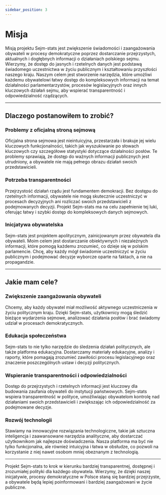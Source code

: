 ```yaml
---
sidebar_position: 3
---
```


# Misja

Misją projektu Sejm-stats jest zwiększenie świadomości i zaangażowania obywateli w procesy demokratyczne poprzez dostarczanie przejrzystych, aktualnych i dogłębnych informacji o działaniach polskiego sejmu. Wierzymy, że dostęp do jasnych i rzetelnych danych jest podstawą świadomego uczestnictwa w życiu publicznym i kształtowaniu przyszłości naszego kraju. Naszym celem jest stworzenie narzędzia, które umożliwi każdemu obywatelowi łatwy dostęp do kompleksowych informacji na temat działalności parlamentarzystów, procesów legislacyjnych oraz innych kluczowych działań sejmu, aby wspierać transparentność i odpowiedzialność rządzących.

---

## Dlaczego postanowiłem to zrobić?

### Problemy z oficjalną stroną sejmową
Oficjalna strona sejmowa jest nieintuicyjna, przestarzała i brakuje jej wielu kluczowych funkcjonalności, takich jak wyszukiwanie po słowach kluczowych czy szczegółowe statystyki dotyczące działalności posłów. Te problemy sprawiają, że dostęp do ważnych informacji publicznych jest utrudniony, a obywatele nie mają pełnego obrazu działań swoich przedstawicieli.

### Potrzeba transparentności
Przejrzystość działań rządu jest fundamentem demokracji. Bez dostępu do rzetelnych informacji, obywatele nie mogą skutecznie uczestniczyć w procesach decyzyjnych ani rozliczać swoich przedstawicieli z podejmowanych decyzji. Projekt Sejm-stats ma na celu zapełnienie tej luki, oferując łatwy i szybki dostęp do kompleksowych danych sejmowych.

### Inicjatywa obywatelska
Sejm-stats jest projektem apolitycznym, zainicjowanym przez obywatela dla obywateli. Moim celem jest dostarczanie obiektywnych i niezależnych informacji, które pomogą każdemu zrozumieć, co dzieje się w polskim parlamencie. Chcę, aby każdy mógł świadomie uczestniczyć w życiu publicznym i podejmować decyzje wyborcze oparte na faktach, a nie na propagandzie.

---

## Jakie mam cele?

### Zwiększenie zaangażowania obywateli
Chcemy, aby każdy obywatel miał możliwość aktywnego uczestniczenia w życiu politycznym kraju. Dzięki Sejm-stats, użytkownicy mogą śledzić bieżące wydarzenia sejmowe, analizować działania posłów i brać świadomy udział w procesach demokratycznych.

### Edukacja społeczeństwa
Sejm-stats to nie tylko narzędzie do śledzenia działań politycznych, ale także platforma edukacyjna. Dostarczamy materiały edukacyjne, analizy i raporty, które pomagają zrozumieć zawiłości procesu legislacyjnego oraz znaczenie poszczególnych ustaw i decyzji politycznych.

### Wspieranie transparentności i odpowiedzialności
Dostęp do przejrzystych i rzetelnych informacji jest kluczowy dla budowania zaufania obywateli do instytucji państwowych. Sejm-stats wspiera transparentność w polityce, umożliwiając obywatelom kontrolę nad działaniami swoich przedstawicieli i zwiększając ich odpowiedzialność za podejmowane decyzje.

### Rozwój technologii
Stawiamy na innowacyjne rozwiązania technologiczne, takie jak sztuczna inteligencja i zaawansowane narzędzia analityczne, aby dostarczać użytkownikom jak najlepsze doświadczenia. Nasza platforma ma być nie tylko funkcjonalna, ale również intuicyjna i łatwa w obsłudze, co pozwoli na korzystanie z niej nawet osobom mniej obeznanym z technologią.

---

Projekt Sejm-stats to krok w kierunku bardziej transparentnej, dostępnej i zrozumiałej polityki dla każdego obywatela. Wierzymy, że dzięki naszej inicjatywie, procesy demokratyczne w Polsce staną się bardziej przejrzyste, a obywatele będą lepiej poinformowani i bardziej zaangażowani w życie publiczne.